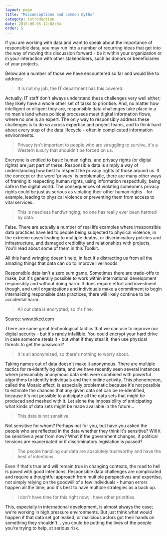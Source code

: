 ```yaml
---
layout: page
title: "Misconceptions and common myths"
category: introduction
date: 2015-05-05 12:02:04
order: 5
---
```

If you are working with data and want to speak about the importance of responsible data, you may run into a number of recurring ideas that get into the way of moving this discussion forward - be it within your organization or in your interaction with other stakeholders, such as donors or beneficiaries of your projects.

Below are a number of those we have encountered so far and would like to address:

>It is not my job, the IT department has this covered.

Actually, IT staff don't always understand these challenges very well either; they likely have a whole other set of tasks to prioritise. And, no matter how intelligent or diligent they are, responsible data challenges take place in a no man's land where political processes meet digital information flows, where no one is an expert. The only way to responsibly address these challenges is to do so across expertise and project teams, and to think hard about every step of the data lifecycle - often in complicated information environments.

> Privacy isn't important to people who are struggling to survive, it's a Western luxury that shouldn't be forced on us.

Everyone is entitled to basic human rights, and privacy rights (or digital rights) are just part of these. Responsible data is simply a way of understanding how best to respect the privacy rights of those around us.  If the concept or the word 'privacy' is problematic, there are many other ways of framing it: respecting human rights, using information respectfully, being safe in the digital world. The consequences of violating someone's privacy rights could be just as serious as violating their other human rights - for example, leading to physical violence or preventing them from access to vital services.

> This is needless handwringing; no one has really ever been harmed by data.

False. There are actually a number of real life examples where irresponsible data practices have led to people being subjected to physical violence, in the extreme cases leading to multiple deaths, or discriminatory policies and infrastructure, and damaged credibility and relationships with projects. You'll read about some of them in this Toolkit.

All this hand wringing doesn't help, in fact it's distracting us from all the amazing things that data can do to improve livelihoods.

Responsible data isn't a zero sum game. Sometimes there are trade-offs to make, but it's generally possible to work within international development responsibly and without doing harm. It does require effort and investment though, and until organizations and individuals make a commitment to begin internalizing responsible data practices, there will likely continue to be accidental harm.

> All our data is encrypted, so it's fine.




Source: www.xkcd.com

There are some great technological tactics that we can use to improve our digital security - but it's rarely infallible. You could encrypt your hard drive in case someone steals it - but what if they steal it, then use physical threats to get the password?

> It is all anonymised, so there's nothing to worry about.

Taking names out of data doesn't make it anonymous. There are multiple tactics for re-identifying data, and we have recently seen several instances where presumably anonymous data sets were combined with powerful algorithms to identify individuals and their online activity. This phenomenon, called the Mosaic effect, is especially problematic because it's not possible to estimate the chances that any given data set can be re-identified, because it's not possible to anticipate all the data sets that might be produced and meshed with it. Let alone the impossibility of anticipating what kinds of data sets might be made available in the future...

> This data is not sensitive.

Not sensitive for whom? Perhaps not for you, but have you asked the people who are reflected in the data whether they think it's sensitive? Will it be sensitive a year from now? What if the government changes, if political tensions are exacerbated or if discriminatory legislation is passed?

> The people handling our data are absolutely trustworthy and have the best of intentions.

Even if that's true and will remain true in changing contexts, the road to hell is paved with good intentions. Responsible data challenges are complicated and require a thoughtful approach from multiple perspectives and expertise, not simply relying on the goodwill of a few individuals - human errors happen all the time, and it's best to have multiple strategies as a back up.

> I don't have time for this right now; I have other priorities.

This, especially in international development, is almost always the case; we're working in high pressure environments. But just think what would happen if that data set got leaked, or malicious actors got their hands on something they shouldn't... you could be putting the lives of the people you're trying to help, at serious risk.
